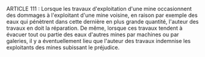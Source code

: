 ARTICLE 111 : Lorsque les travaux d'exploitation d'une mine
occasionnent des dommages à l'exploitant d'une mine voisine, en raison
par exemple des eaux qui pénètrent dans cette dernière en plus grande
quantité, l'auteur des travaux en doit la réparation. De même, lorsque
ces travaux tendent à évacuer tout ou partie des eaux d'autres mines par
machines ou par galeries, il y a éventuellement lieu que l'auteur des
travaux indemnise les exploitants des mines subissant le préjudice.